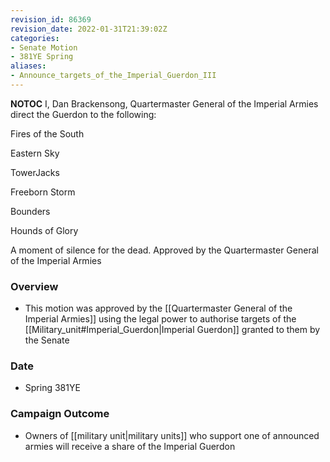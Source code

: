 ```yaml
---
revision_id: 86369
revision_date: 2022-01-31T21:39:02Z
categories:
- Senate Motion
- 381YE Spring
aliases:
- Announce_targets_of_the_Imperial_Guerdon_III
---
```



__NOTOC__
I, Dan Brackensong, Quartermaster General of the Imperial Armies direct the Guerdon to the following:

Fires of the South

Eastern Sky

TowerJacks

Freeborn Storm

Bounders

Hounds of Glory

A moment of silence for the dead.
Approved by the Quartermaster General of the Imperial Armies

### Overview
* This motion was approved by the [[Quartermaster General of the Imperial Armies]] using the legal power to authorise targets of the [[Military_unit#Imperial_Guerdon|Imperial Guerdon]] granted to them by the Senate

### Date
* Spring 381YE

### Campaign Outcome
* Owners of [[military unit|military units]] who support one of announced armies will receive a share of the Imperial Guerdon